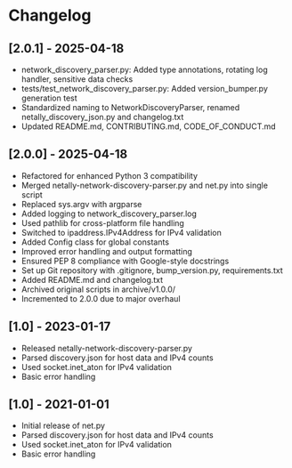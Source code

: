 # Changelog

## [2.0.1] - 2025-04-18
- network_discovery_parser.py: Added type annotations, rotating log handler, sensitive data checks
- tests/test_network_discovery_parser.py: Added version_bumper.py generation test
- Standardized naming to NetworkDiscoveryParser, renamed netally_discovery_json.py and changelog.txt
- Updated README.md, CONTRIBUTING.md, CODE_OF_CONDUCT.md

## [2.0.0] - 2025-04-18
- Refactored for enhanced Python 3 compatibility
- Merged netally-network-discovery-parser.py and net.py into single script
- Replaced sys.argv with argparse
- Added logging to network_discovery_parser.log
- Used pathlib for cross-platform file handling
- Switched to ipaddress.IPv4Address for IPv4 validation
- Added Config class for global constants
- Improved error handling and output formatting
- Ensured PEP 8 compliance with Google-style docstrings
- Set up Git repository with .gitignore, bump_version.py, requirements.txt
- Added README.md and changelog.txt
- Archived original scripts in archive/v1.0.0/
- Incremented to 2.0.0 due to major overhaul

## [1.0] - 2023-01-17
- Released netally-network-discovery-parser.py
- Parsed discovery.json for host data and IPv4 counts
- Used socket.inet_aton for IPv4 validation
- Basic error handling

## [1.0] - 2021-01-01
- Initial release of net.py
- Parsed discovery.json for host data and IPv4 counts
- Used socket.inet_aton for IPv4 validation
- Basic error handling